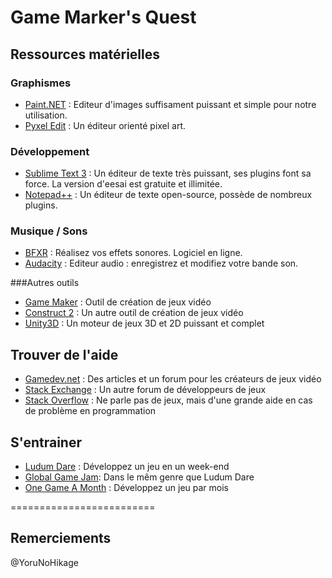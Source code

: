 # Game Marker's Quest
## Ressources matérielles
### Graphismes
* [Paint.NET](http://www.getpaint.net/) : Editeur d'images suffisament puissant et simple pour notre utilisation.
* [Pyxel Edit](http://pyxeledit.com/) : Un éditeur orienté pixel art.

### Développement
* [Sublime Text 3](http://www.sublimetext.com/3) : Un éditeur de texte très puissant, ses plugins font sa force. La version d'eesai est gratuite et illimitée.
* [Notepad++](http://notepad-plus-plus.org/) : Un éditeur de texte open-source, possède de nombreux plugins.

### Musique / Sons
* [BFXR](http://www.bfxr.net/) : Réalisez vos effets sonores. Logiciel en ligne.
* [Audacity](http://audacity.sourceforge.net/?lang=fr) : Editeur audio : enregistrez et modifiez votre bande son.

###Autres outils
* [Game Maker](https://www.yoyogames.com/studio) : Outil de création de jeux vidéo
* [Construct 2](https://www.scirra.com/) : Un autre outil de création de jeux vidéo
* [Unity3D](https://unity3d.com/) : Un moteur de jeux 3D et 2D puissant et complet

## Trouver de l'aide
* [Gamedev.net](http://www.gamedev.net/page/index.html) : Des articles et un forum pour les créateurs de jeux vidéo
* [Stack Exchange](http://gamedev.stackexchange.com/) : Un autre forum de développeurs de jeux
* [Stack Overflow](http://stackoverflow.com/) : Ne parle pas de jeux, mais d'une grande aide en cas de problème en programmation

## S'entrainer
* [Ludum Dare](http://www.ludumdare.com/) : Développez un jeu en un week-end
* [Global Game Jam](http://globalgamejam.org/): Dans le mêm genre que Ludum Dare
* [One Game A Month](http://www.onegameamonth.com/) : Développez un jeu par mois

=========================
## Remerciements
@YoruNoHikage
